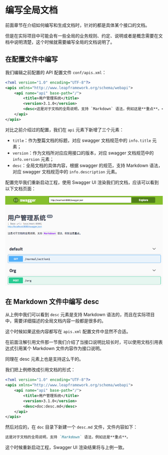 # 编写全局文档

前面章节在介绍如何编写和生成文档时，针对的都是具体某个接口的文档。

但是在实际项目中可能会有一些全局的业务规则、约定、说明或者是概念需要在文档中说明清楚，这个时候就需要编写全局的文档说明了。

## 在配置文件中编写

我们编辑之前配置的 API 配置文件 `conf/apis.xml`：

```xml
<?xml version="1.0" encoding="UTF-8"?>
<apis xmlns="http://www.leapframework.org/schema/webapi">
    <api name="api" base-path="/">
        <title>用户管理系统</title>
        <version>3.1.0</version>
        <desc>这是对于文档的全局说明，支持 `Markdown` 语法，例如这是**重点**。</desc>
    </api>
</apis>
```

对比之前介绍过的配置，我们在 `api` 元素下新增了三个元素：

- `title`：作为整篇文档的标题，对应 swagger 文档规范中的 `info.title` 元素；
- `version`：作为文档所对应应用接口的版本，对应 swagger 文档规范中的 `info.version` 元素；
- `desc`：全局文档的具体内容，根据 swagger 的规范，支持 Markdown 语法，对应 swagger 文档规范中的 `info.description` 元素。

配置完毕我们重新启动工程，使用 Swagger UI 渲染我们的文档，应该可以看到以下文档页面：

![](global_swagger.png)

## 在 Markdown 文件中编写 desc

从上例中我们可以看到 `desc` 元素是支持 Markdown 语法的，而且在实际项目中，需要详细描述的全局文档内容一般都是很多的。

这个时候如果这些内容都写在 `apis.xml` 配置文件中显然不合适。

在前面注解引用文件那一节我们介绍了当接口说明比较长时，可以使用文档引用表达式引用某个 Markdown 文件内容作为接口说明。

同理在 desc 元素上也是支持这么干的。

我们把上例修改成引用文档的形式：

```xml
<?xml version="1.0" encoding="UTF-8"?>
<apis xmlns="http://www.leapframework.org/schema/webapi">
    <api name="api" base-path="/">
        <title>用户管理系统</title>
        <version>3.1.0</version>
        <desc>doc:desc.md</desc>
    </api>
</apis>
```

然后对应的，在 `doc` 目录下新建一个 `desc.md` 文件，文件内容如下：

```markdown
这是对于文档的全局说明，支持 `Markdown` 语法，例如这是**重点**。
```

这个时候重新启动工程，Swagger UI 渲染结果将与上例一致。